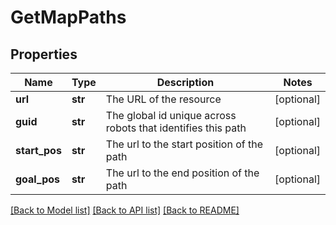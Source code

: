 # GetMapPaths

## Properties
Name | Type | Description | Notes
------------ | ------------- | ------------- | -------------
**url** | **str** | The URL of the resource | [optional] 
**guid** | **str** | The global id unique across robots that identifies this path | [optional] 
**start_pos** | **str** | The url to the start position of the path | [optional] 
**goal_pos** | **str** | The url to the end position of the path | [optional] 

[[Back to Model list]](../README.md#documentation-for-models) [[Back to API list]](../README.md#documentation-for-api-endpoints) [[Back to README]](../README.md)


